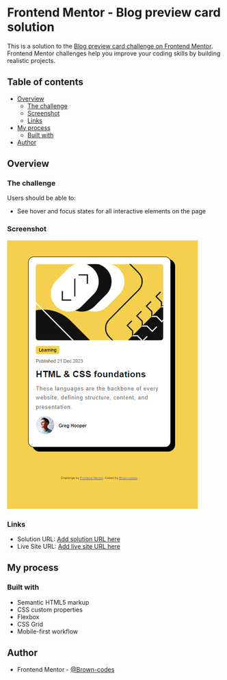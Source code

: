 # Frontend Mentor - Blog preview card solution

This is a solution to the [Blog preview card challenge on Frontend Mentor](https://www.frontendmentor.io/challenges/blog-preview-card-ckPaj01IcS). Frontend Mentor challenges help you improve your coding skills by building realistic projects. 

## Table of contents

- [Overview](#overview)
  - [The challenge](#the-challenge)
  - [Screenshot](#screenshot)
  - [Links](#links)
- [My process](#my-process)
  - [Built with](#built-with)
- [Author](#author)


## Overview

### The challenge

Users should be able to:

- See hover and focus states for all interactive elements on the page

### Screenshot

![](./Screenshot.png)


### Links

- Solution URL: [Add solution URL here](https://github.com/Brown-codes/Blog-preview-card.git)
- Live Site URL: [Add live site URL here](https://brown-codes.github.io/Blog-preview-card/)

## My process

### Built with

- Semantic HTML5 markup
- CSS custom properties
- Flexbox
- CSS Grid
- Mobile-first workflow


## Author

- Frontend Mentor - [@Brown-codes](https://www.frontendmentor.io/profile/Brown-codes)
